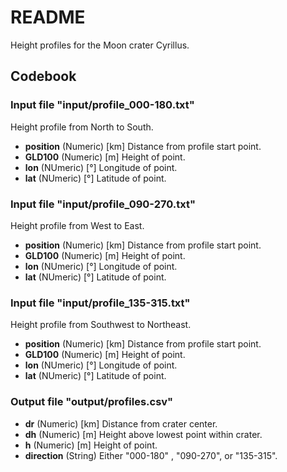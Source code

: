 # README

Height profiles for the Moon crater Cyrillus.

## Codebook

### Input file "input/profile_000-180.txt"

Height profile from North to South.

- **position** (Numeric) [km] Distance from profile start point.
- **GLD100** (Numeric) [m] Height of point.
- **lon** (NUmeric) [°] Longitude of point.
- **lat** (NUmeric) [°] Latitude of point.

### Input file "input/profile_090-270.txt"

Height profile from West to East.

- **position** (Numeric) [km] Distance from profile start point.
- **GLD100** (Numeric) [m] Height of point.
- **lon** (NUmeric) [°] Longitude of point.
- **lat** (NUmeric) [°] Latitude of point.

### Input file "input/profile_135-315.txt"

Height profile from Southwest to Northeast.

- **position** (Numeric) [km] Distance from profile start point.
- **GLD100** (Numeric) [m] Height of point.
- **lon** (NUmeric) [°] Longitude of point.
- **lat** (NUmeric) [°] Latitude of point.

### Output file "output/profiles.csv"

- **dr** (Numeric) [km] Distance from crater center.
- **dh** (Numeric) [m] Height above lowest point within crater.
- **h** (Numeric) [m] Height of point.
- **direction** (String) Either "000-180" , "090-270", or "135-315".